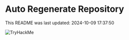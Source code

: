 # Auto Regenerate Repository

This README was last updated: 2024-10-09 17:37:50

 ![TryHackMe](https://tryhackme.com/badge/533634)